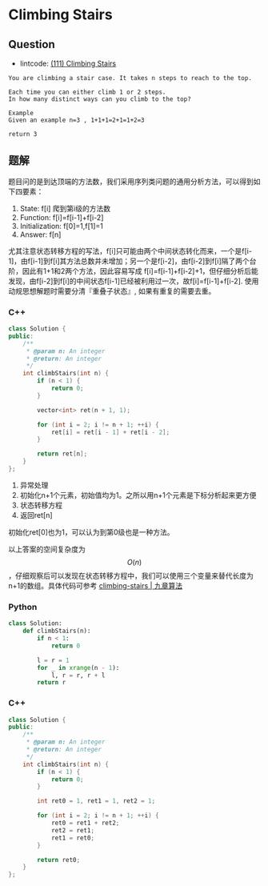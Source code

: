 # Climbing Stairs

## Question

- lintcode: [(111) Climbing Stairs](http://www.lintcode.com/en/problem/climbing-stairs/)

```
You are climbing a stair case. It takes n steps to reach to the top.

Each time you can either climb 1 or 2 steps.
In how many distinct ways can you climb to the top?

Example
Given an example n=3 , 1+1+1=2+1=1+2=3

return 3
```

## 题解

题目问的是到达顶端的方法数，我们采用序列类问题的通用分析方法，可以得到如下四要素：

1. State: f[i] 爬到第i级的方法数
2. Function: f[i]=f[i-1]+f[i-2]
3. Initialization: f[0]=1,f[1]=1
4. Answer: f[n]

尤其注意状态转移方程的写法，f[i]只可能由两个中间状态转化而来，一个是f[i-1]，由f[i-1]到f[i]其方法总数并未增加；另一个是f[i-2]，由f[i-2]到f[i]隔了两个台阶，因此有1+1和2两个方法，因此容易写成 f[i]=f[i-1]+f[i-2]+1，但仔细分析后能发现，由f[i-2]到f[i]的中间状态f[i-1]已经被利用过一次，故f[i]=f[i-1]+f[i-2]. 使用动规思想解题时需要分清『重叠子状态』, 如果有重复的需要去重。

### C++

```c++
class Solution {
public:
    /**
     * @param n: An integer
     * @return: An integer
     */
    int climbStairs(int n) {
        if (n < 1) {
            return 0;
        }

        vector<int> ret(n + 1, 1);

        for (int i = 2; i != n + 1; ++i) {
            ret[i] = ret[i - 1] + ret[i - 2];
        }

        return ret[n];
    }
};
```

1. 异常处理
2. 初始化n+1个元素，初始值均为1。之所以用n+1个元素是下标分析起来更方便
3. 状态转移方程
4. 返回ret[n]

初始化ret[0]也为1，可以认为到第0级也是一种方法。

以上答案的空间复杂度为 $$O(n)$$，仔细观察后可以发现在状态转移方程中，我们可以使用三个变量来替代长度为n+1的数组。具体代码可参考 [climbing-stairs | 九章算法 ](http://www.jiuzhang.com/solutions/climbing-stairs/)

### Python
```python
class Solution:
    def climbStairs(n):
        if n < 1:
            return 0

        l = r = 1
        for _ in xrange(n - 1):
            l, r = r, r + l
        return r
```

### C++

```c++
class Solution {
public:
    /**
     * @param n: An integer
     * @return: An integer
     */
    int climbStairs(int n) {
        if (n < 1) {
            return 0;
        }

        int ret0 = 1, ret1 = 1, ret2 = 1;

        for (int i = 2; i != n + 1; ++i) {
            ret0 = ret1 + ret2;
            ret2 = ret1;
            ret1 = ret0;
        }

        return ret0;
    }
};
```
